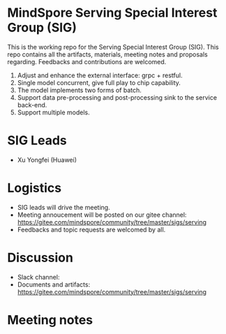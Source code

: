 # MindSpore Serving Special Interest Group (SIG)

This is the working repo for the Serving Special Interest Group (SIG). This repo contains all the artifacts, materials, meeting notes and proposals regarding. Feedbacks and contributions are welcomed.
1. Adjust and enhance the external interface: grpc + restful.
2. Single model concurrent, give full play to chip capability.
3. The model implements two forms of batch.
4. Support data pre-processing and post-processing sink to the service back-end.
5. Support multiple models.

# SIG Leads

* Xu Yongfei (Huawei)

# Logistics

* SIG leads will drive the meeting.
* Meeting annoucement will be posted on our gitee channel: https://gitee.com/mindspore/community/tree/master/sigs/serving
* Feedbacks and topic requests are welcomed by all.

# Discussion

* Slack channel: 
* Documents and artifacts: https://gitee.com/mindspore/community/tree/master/sigs/serving

# Meeting notes


